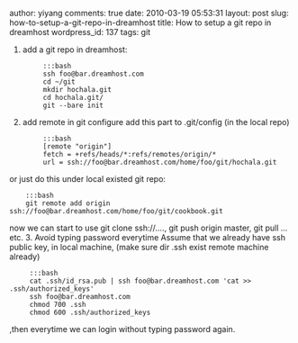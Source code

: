 author: yiyang
comments: true
date: 2010-03-19 05:53:31
layout: post
slug: how-to-setup-a-git-repo-in-dreamhost
title: How to setup a git repo in dreamhost
wordpress_id: 137
tags: git

1. add a git repo in dreamhost:

            :::bash
            ssh foo@bar.dreamhost.com
            cd ~/git
            mkdir hochala.git
            cd hochala.git/
            git --bare init


2. add remote in git configure
add this part to .git/config (in the local repo)

            :::bash
            [remote "origin"]
            fetch = +refs/heads/*:refs/remotes/origin/*
            url = ssh://foo@bar.dreamhost.com/home/foo/git/hochala.git


or just do this under local existed git repo:


        :::bash
        git remote add origin ssh://foo@bar.dreamhost.com/home/foo/git/cookbook.git


now we can start to use git clone ssh://...., git push origin master, git pull ... etc.
3. Avoid typing password everytime
Assume that we already have ssh public key, in local machine, (make sure dir .ssh exist remote machine already)

         :::bash
         cat .ssh/id_rsa.pub | ssh foo@bar.dreamhost.com 'cat >> .ssh/authorized_keys'
         ssh foo@bar.dreamhost.com
         chmod 700 .ssh
         chmod 600 .ssh/authorized_keys 


,then everytime we can login without typing password again.

